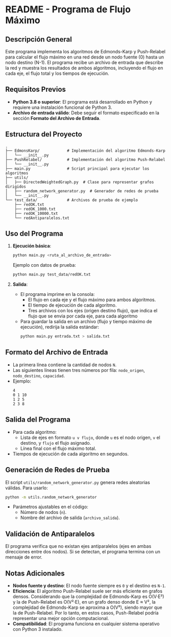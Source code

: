 # README - Programa de Flujo Máximo

## Descripción General
Este programa implementa los algoritmos de Edmonds-Karp y Push-Relabel para calcular el flujo máximo en una red desde un nodo fuente (0) hasta un nodo destino (N-1). El programa recibe un archivo de entrada que describe la red y muestra los resultados de ambos algoritmos, incluyendo el flujo en cada eje, el flujo total y los tiempos de ejecución.

## Requisitos Previos
- **Python 3.8 o superior**: El programa está desarrollado en Python y requiere una instalación funcional de Python 3.
- **Archivo de entrada válido**: Debe seguir el formato especificado en la sección **Formato del Archivo de Entrada**.

## Estructura del Proyecto
```
.
├── EdmonsKarp/            # Implementación del algoritmo Edmonds-Karp
│   └── __init__.py
├── PushRelabel/           # Implementación del algoritmo Push-Relabel
│   └── __init__.py
├── main.py                # Script principal para ejecutar los algoritmos
├── utils/
│   ├── DirectedWeightedGraph.py  # Clase para representar grafos dirigidos
│   ├── random_network_generator.py  # Generador de redes de prueba
│   └── __init__.py
└── test_data/             # Archivos de prueba de ejemplo
    ├── redOK.txt
    ├── redOK_1000.txt
    ├── redOK_10000.txt
    └── redAntiparalelos.txt
```

## Uso del Programa
1. **Ejecución básica**:
   ```bash
   python main.py <ruta_al_archivo_de_entrada>
   ```
   Ejemplo con datos de prueba:
   ```bash
   python main.py test_data/redOK.txt
   ```

2. **Salida**:
   - El programa imprime en la consola:
     - El flujo en cada eje y el flujo máximo para ambos algoritmos.
     - El tiempo de ejecución de cada algoritmo.
     - Tres archivos con los ejes (origen destino flujo), que indica el flujo que se envia por cada eje, para cada algoritmo
   - Para guardar la salida en un archivo (flujo y tiempo máximo de ejecución), redirija la salida estándar:
     ```bash
     python main.py entrada.txt > salida.txt
     ```

## Formato del Archivo de Entrada
- La primera línea contiene la cantidad de nodos `N`.
- Las siguientes líneas tienen tres números por fila: `nodo_origen`, `nodo_destino`, `capacidad`.
- Ejemplo:
  ```
  4
  0 1 10
  1 2 5
  2 3 8
  ```

## Salida del Programa
- Para cada algoritmo:
  - Lista de ejes en formato `u v flujo`, donde `u` es el nodo origen, `v` el destino, y `flujo` el flujo asignado.
  - Línea final con el flujo máximo total.
- Tiempos de ejecución de cada algoritmo en segundos.

## Generación de Redes de Prueba
El script `utils/random_network_generator.py` genera redes aleatorias válidas. Para usarlo:
```bash
python -m utils.random_network_generator
```
- Parámetros ajustables en el código:
  - Número de nodos (`n`).
  - Nombre del archivo de salida (`archivo_salida`).

## Validación de Antiparalelos
El programa verifica que no existan ejes antiparalelos (ejes en ambas direcciones entre dos nodos). Si se detectan, el programa termina con un mensaje de error.

## Notas Adicionales
- **Nodos fuente y destino**: El nodo fuente siempre es `0` y el destino es `N-1`.
- **Eficiencia**: El algoritmo Push-Relabel suele ser más eficiente en grafos densos. Considerando que la complejidad de Edmonds-Karp es O(V·E²) y la de Push-Relabel es O(V²·E), en un grafo denso donde E ≈ V², la complejidad de Edmonds-Karp se aproxima a O(V⁵), siendo mayor que la de Push-Relabel. Por lo tanto, en estos casos, Push-Relabel podría representar una mejor opción computacional.
- **Compatibilidad**: El programa funciona en cualquier sistema operativo con Python 3 instalado.